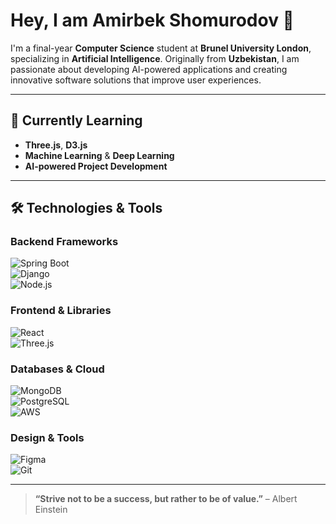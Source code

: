 # **Hey, I am Amirbek Shomurodov** 👋  

I'm a final-year **Computer Science** student at **Brunel University London**, specializing in **Artificial Intelligence**. Originally from **Uzbekistan**, I am passionate about developing AI-powered applications and creating innovative software solutions that improve user experiences.  

---

## 🚀 **Currently Learning**  
- **Three.js**, **D3.js**  
- **Machine Learning** & **Deep Learning**  
- **AI-powered Project Development**  

---

## 🛠️ **Technologies & Tools**  

### **Backend Frameworks**  
![Spring Boot](https://img.shields.io/badge/Spring_Boot-6DB33F?style=for-the-badge&logo=spring-boot&logoColor=white)  
![Django](https://img.shields.io/badge/Django-092E20?style=for-the-badge&logo=django&logoColor=white)  
![Node.js](https://img.shields.io/badge/Node.js-339933?style=for-the-badge&logo=node.js&logoColor=white)  

### **Frontend & Libraries**  
![React](https://img.shields.io/badge/React-61DAFB?style=for-the-badge&logo=react&logoColor=black)  
![Three.js](https://img.shields.io/badge/Three.js-000000?style=for-the-badge&logo=three.js&logoColor=white)  

### **Databases & Cloud**  
![MongoDB](https://img.shields.io/badge/MongoDB-47A248?style=for-the-badge&logo=mongodb&logoColor=white)  
![PostgreSQL](https://img.shields.io/badge/PostgreSQL-336791?style=for-the-badge&logo=postgresql&logoColor=white)  
![AWS](https://img.shields.io/badge/AWS-232F3E?style=for-the-badge&logo=amazon-aws&logoColor=white)  

### **Design & Tools**  
![Figma](https://img.shields.io/badge/Figma-F24E1E?style=for-the-badge&logo=figma&logoColor=white)  
![Git](https://img.shields.io/badge/Git-F05032?style=for-the-badge&logo=git&logoColor=white)  

---

> **“Strive not to be a success, but rather to be of value.”** – Albert Einstein
